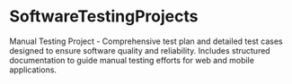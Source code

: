 # SoftwareTestingProjects
Manual Testing Project - Comprehensive test plan and detailed test cases designed to ensure software quality and reliability. Includes structured documentation to guide manual testing efforts for web and mobile applications.
